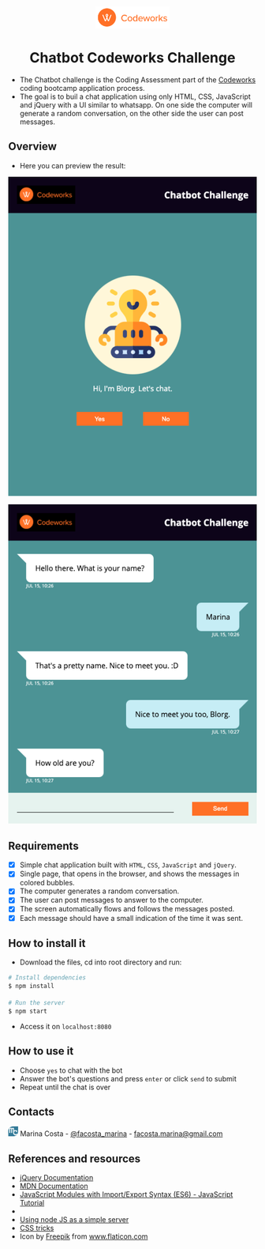 <p align="center"><img src="./images/Codeworks_white.png" class="custom-logo astra-logo-svg" alt="Codeworks" width="150"></p>
<h1 align="center">Chatbot Codeworks Challenge</h1>

- The Chatbot challenge is the Coding Assessment part of the [Codeworks](https://codeworks.me/berlin/) coding bootcamp application process.
- The goal is to buil a chat application using only HTML, CSS, JavaScript and jQuery with a UI similar to whatsapp. On one side the computer will generate a random conversation, on the other side the user can post messages.

## Overview

- Here you can preview the result:
<p align="center"><img src="./images/Screenshot_01.png" alt="screenshot" title="screenshot" ></p>

<p align="center"><img src="./images/Screenshot_02.png" alt="screenshot" title="screenshot" s></p>

## Requirements

- [x] Simple chat application built with `HTML`, `CSS`, `JavaScript` and `jQuery`. 
- [x] Single page, that opens in the browser, and shows the messages in colored bubbles. 
- [x] The computer generates a random conversation.
- [x] The user can post messages to answer to the computer.
- [x] The screen automatically flows and follows the messages posted. 
- [x] Each message should have a small indication of the time it was sent.

## How to install it

- Download the files, cd into root directory and run:
```bash
# Install dependencies
$ npm install

# Run the server
$ npm start
```  
- Access it on `localhost:8080`

## How to use it

- Choose `yes` to chat with the bot
- Answer the bot's questions and press `enter` or click `send` to submit
- Repeat until the chat is over

## Contacts 

<a href="https://marinafroes.github.io/Portfolio/" target="_blank"><img src="./images/mylogo.svg" alt="logo" title="logo" width="20"></a>  Marina Costa - [@facosta_marina](https://twitter.com/facosta_marina) - facosta.marina@gmail.com

## References and resources

* [jQuery Documentation](https://jquery.com/)
* [MDN Documentation](https://developer.mozilla.org/en-US/)
* [JavaScript Modules with Import/Export Syntax (ES6) - JavaScript Tutorial](https://www.youtube.com/watch?v=s9kNndJLOjg)
* []()
* [Using node JS as a simple server](https://stackoverflow.com/questions/6084360/using-node-js-as-a-simple-web-server)
* [CSS tricks](https://css-tricks.com/)
* Icon by <a href="https://www.flaticon.com/br/autores/freepik" title="Freepik">Freepik</a> from <a href="https://www.flaticon.com/br/" title="Flaticon"> www.flaticon.com</a>
